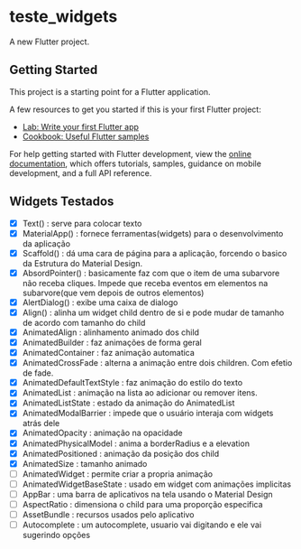 # teste_widgets

A new Flutter project.

## Getting Started

This project is a starting point for a Flutter application.

A few resources to get you started if this is your first Flutter project:

- [Lab: Write your first Flutter app](https://docs.flutter.dev/get-started/codelab)
- [Cookbook: Useful Flutter samples](https://docs.flutter.dev/cookbook)

For help getting started with Flutter development, view the
[online documentation](https://docs.flutter.dev/), which offers tutorials,
samples, guidance on mobile development, and a full API reference.

## Widgets Testados

- [x] Text() : serve para colocar texto
- [x] MaterialApp() : fornece ferramentas(widgets) para o desenvolvimento da aplicação
- [x] Scaffold() : dá uma cara de página para a aplicação, forcendo o basico da Estrutura do Material Design.
- [x] AbsordPointer() : basicamente faz com que o item de uma subarvore não receba cliques. Impede que receba eventos em elementos na subarvore(que vem depois de outros elementos)
- [x] AlertDialog() : exibe uma caixa de dialogo
- [x] Align() : alinha um widget child dentro de si e pode mudar de tamanho de acordo com tamanho do child
- [x] AnimatedAlign : alinhamento animado dos child
- [x] AnimatedBuilder : faz animações de forma geral
- [x] AnimatedContainer : faz animação automatica
- [x] AnimatedCrossFade : alterna a animação entre dois children. Com efetio de fade.
- [x] AnimatedDefaultTextStyle : faz animação do estilo do texto
- [x] AnimatedList : animação na lista ao adicionar ou remover itens.
- [x] AnimatedListState : estado da animação do AnimatedList
- [x] AnimatedModalBarrier : impede que o usuário interaja com widgets atrás dele
- [x] AnimatedOpacity : animação na opacidade
- [x] AnimatedPhysicalModel : anima a borderRadius e a elevation
- [x] AnimatedPositioned : animação da posição dos child
- [x] AnimatedSize : tamanho animado
- [ ] AnimatedWidget :  permite criar a propria animação
- [ ] AnimatedWidgetBaseState : usado em widget com animações implicitas
- [ ] AppBar : uma barra de aplicativos na tela usando o Material Design
- [ ] AspectRatio : dimensiona o child para uma proporção especifica
- [ ] AssetBundle : recursos usados pelo aplicativo
- [ ] Autocomplete : um autocomplete, usuario vai digitando e ele vai sugerindo opções